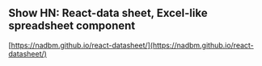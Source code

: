 ## Show HN: React-data sheet, Excel-like spreadsheet component
  
  [https://nadbm.github.io/react-datasheet/](https://nadbm.github.io/react-datasheet/)